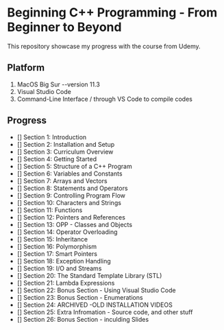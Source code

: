 # Beginning C++ Programming - From Beginner to Beyond
This repository showcase my progress with the course from Udemy.
## Platform
1. MacOS Big Sur --version 11.3
2. Visual Studio Code
3. Command-Line Interface / through VS Code to compile codes
## Progress
- [] Section 1: Introduction
- [] Section 2: Installation and Setup
- [] Section 3: Curriculum Overview
- [] Section 4: Getting Started
- [] Section 5: Structure of a C++ Program
- [] Section 6: Variables and Constants
- [] Section 7: Arrays and Vectors
- [] Section 8: Statements and Operators
- [] Section 9: Controlling Program Flow
- [] Section 10: Characters and Strings
- [] Section 11: Functions
- [] Section 12: Pointers and References
- [] Section 13: OPP - Classes and Objects
- [] Section 14: Operator Overloading
- [] Section 15: Inheritance
- [] Section 16: Polymorphism
- [] Section 17: Smart Pointers
- [] Section 18: Exception Handling
- [] Section 19: I/O and Streams
- [] Section 20: The Standard Template Library (STL)
- [] Section 21: Lambda Expressions
- [] Section 22: Bonus Section - Using Visual Studio Code
- [] Section 23: Bonus Section - Enumerations
- [] Section 24: ARCHIVED -OLD INSTALLATION VIDEOS
- [] Section 25: Extra Infromation - Source code, and other stuff
- [] Section 26: Bonus Section - inculding Slides

